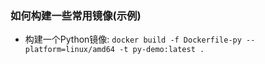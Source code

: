 ### 如何构建一些常用镜像(示例)

- 构建一个Python镜像:
  `docker build -f Dockerfile-py --platform=linux/amd64 -t py-demo:latest .`